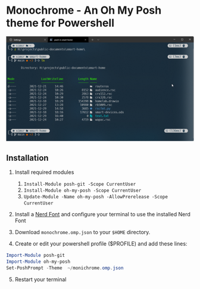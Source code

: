 # Monochrome - An Oh My Posh theme for Powershell

![Preview](images/screenshot.png)

## Installation

1. Install required modules

   1. `Install-Module posh-git -Scope CurrentUser`
   2. `Install-Module oh-my-posh -Scope CurrentUser`
   3. `Update-Module -Name oh-my-posh -AllowPrerelease -Scope CurrentUser`

2. Install a [Nerd Font](https://www.nerdfonts.com/font-downloads) and configure your terminal to use the installed Nerd Font

3. Download `monochrome.omp.json` to your `$HOME` directory.

4. Create or edit your powershell profile ($PROFILE) and add these lines:

```powershell
Import-Module posh-git
Import-Module oh-my-posh
Set-PoshPrompt -Theme  ~/monichrome.omp.json
```

5. Restart your terminal
